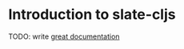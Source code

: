 # Introduction to slate-cljs

TODO: write [great documentation](http://jacobian.org/writing/great-documentation/what-to-write/)
